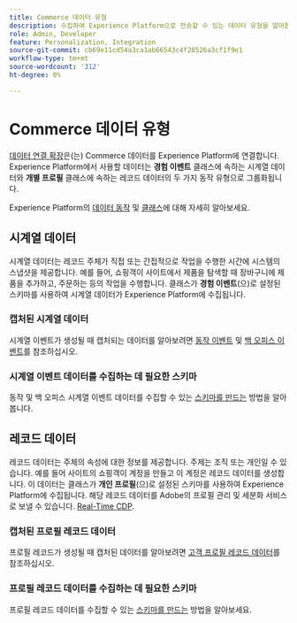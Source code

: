 ```yaml
---
title: Commerce 데이터 유형
description: 수집하여 Experience Platform으로 전송할 수 있는 데이터 유형을 알아봅니다.
role: Admin, Developer
feature: Personalization, Integration
source-git-commit: cb69e11cd54a3ca1ab66543c4f28526a3cf1f9e1
workflow-type: tm+mt
source-wordcount: '312'
ht-degree: 0%

---
```


# Commerce 데이터 유형

[데이터 연결 확장](overview.md)은(는) Commerce 데이터를 Experience Platform에 연결합니다. Experience Platform에서 사용할 데이터는 **경험 이벤트** 클래스에 속하는 시계열 데이터와 **개별 프로필** 클래스에 속하는 레코드 데이터의 두 가지 동작 유형으로 그룹화됩니다.

Experience Platform의 [데이터 동작](https://experienceleague.adobe.com/docs/experience-platform/xdm/schema/composition.html#data-behaviors) 및 [클래스](https://experienceleague.adobe.com/docs/experience-platform/xdm/schema/composition.html#class)에 대해 자세히 알아보세요.

## 시계열 데이터

시계열 데이터는 레코드 주체가 직접 또는 간접적으로 작업을 수행한 시간에 시스템의 스냅샷을 제공합니다. 예를 들어, 쇼핑객이 사이트에서 제품을 탐색할 때 장바구니에 제품을 추가하고, 주문하는 등의 작업을 수행합니다. 클래스가 **경험 이벤트**(으)로 설정된 스키마를 사용하여 시계열 데이터가 Experience Platform에 수집됩니다.

### 캡처된 시계열 데이터

시계열 이벤트가 생성될 때 캡처되는 데이터를 알아보려면 [동작 이벤트](events.md) 및 [백 오피스 이벤트](events-backoffice.md)를 참조하십시오.

### 시계열 이벤트 데이터를 수집하는 데 필요한 스키마

동작 및 백 오피스 시계열 이벤트 데이터를 수집할 수 있는 [스키마를 만드는](update-xdm.md) 방법을 알아봅니다.

## 레코드 데이터

레코드 데이터는 주체의 속성에 대한 정보를 제공합니다. 주제는 조직 또는 개인일 수 있습니다. 예를 들어 사이트의 쇼핑객이 계정을 만들고 이 계정은 레코드 데이터를 생성합니다. 이 데이터는 클래스가 **개인 프로필**(으)로 설정된 스키마를 사용하여 Experience Platform에 수집됩니다. 해당 레코드 데이터를 Adobe의 프로필 관리 및 세분화 서비스로 보낼 수 있습니다. [Real-Time CDP](https://experienceleague.adobe.com/docs/experience-platform/rtcdp/intro/rtcdp-intro/overview.html#?lang=ko).

### 캡처된 프로필 레코드 데이터

프로필 레코드가 생성될 때 캡처된 데이터를 알아보려면 [고객 프로필 레코드 데이터](events-profilerecord.md)를 참조하십시오.

### 프로필 레코드 데이터를 수집하는 데 필요한 스키마

프로필 레코드 데이터를 수집할 수 있는 [스키마를 만드는](profile-data.md) 방법을 알아보세요.
